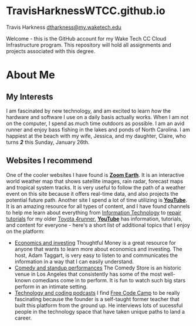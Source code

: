 # TravisHarknessWTCC.github.io

Travis Harkness 
dtharkness@my.waketech.edu

Welcome - this is the GitHub account for my Wake Tech CC Cloud Infrastructure program.
This repository will hold all assignments and projects associated with this degree.

# About Me
## My Interests
I am fascinated by new technology, and am excited to learn _how_ the hardware and software I use on a daily basis actually works.
When I am not on the computer, I spend as much time outdoors as possible. I am an avid runner and enjoy bass fishing in the lakes and ponds of North Carolina. I am happiest at the beach with my wife, Jessica, and my daughter, Claire, who turns **_2_** this Sunday, January 26th.

## Websites I recommend
One of the cooler websites I have found is [__Zoom Earth__](https://zoom.earth/). It is an interactive world weather map that shows satellite images, rain radar, forecast maps and tropical system tracks. It is very useful to follow the path of a weather event on this site because it offers real-time data, and also projects the potential future path. Another site I spend a lot of time utilizing is [__YouTube__][youtube link]. It is an amazing resource for all types of content, and I have found channels to help me learn about everything from [Information Technology](https://www.youtube.com/networkchuck) to [repair tutorials](https://www.youtube.com/@TheCarCareNut) for my older [Toyota 4runner.](https://www.edmunds.com/toyota/4runner/2005/review/)
[__YouTube__][youtube link] has information, tutorials, and content for everyone - here's a short list of additional topics that I enjoy on the platform:
* [Economics and investing](https://www.youtube.com/@adam.taggart) Thoughtful Money is a great resource for anyone that wants to learn more about economics and investing. The host, Adam Taggart, is very easy to listen to and communicates the information in a way that I can easily understand.
* [Comedy and standup performances](https://www.youtube.com/@TheComedyStore) The Comedy Store is an historic venue in Los Angeles that consistently has some of the most well-known comedians come in to perform. It is fun to watch such big stars perform in an intimate setting.
* [Technology and coding podcasts][code camp youtube] I find [Free Code Camp][code camp youtube] to be really fascinating because the founder is a self-taught former teacher that built this platform from the ground up. He interviews lots of sucessful people in the technology space that have taken unique paths to land a career.

[youtube link]: www.youtube.com
[code camp youtube]: https://www.youtube.com/@freecodecamp